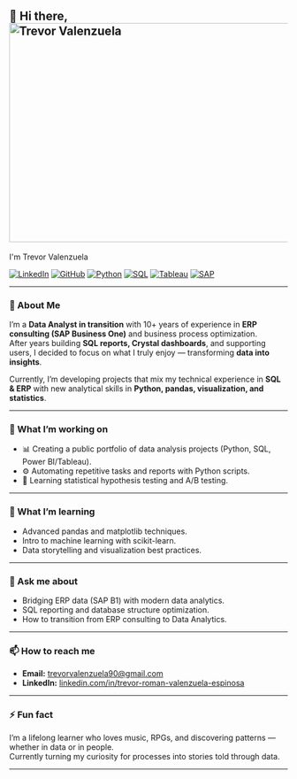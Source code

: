 ## 👋 Hi there, <img width="1584" height="396" alt="Trevor Valenzuela" src="https://github.com/user-attachments/assets/0a51d5da-ee63-4cd6-8af4-deaf0dec8723" />

I'm Trevor Valenzuela  

[![LinkedIn](https://img.shields.io/badge/LinkedIn-Trevor%20Valenzuela-blue?logo=linkedin)](https://www.linkedin.com/in/trevor-roman-valenzuela-espinosa)
[![GitHub](https://img.shields.io/badge/GitHub-TreveroV-black?logo=github)](https://github.com/TreveroV)
[![Python](https://img.shields.io/badge/Python-Basic-yellow?logo=python)](https://www.python.org/)
[![SQL](https://img.shields.io/badge/SQL-Advanced-lightgrey?logo=postgresql)]()
[![Tableau](https://img.shields.io/badge/Tableau-Basic-orange?logo=tableau)]()
[![SAP](https://img.shields.io/badge/SAP%20Business%20One-Expert-blue?logo=sap)]()

---

### 🧠 About Me
I’m a **Data Analyst in transition** with 10+ years of experience in **ERP consulting (SAP Business One)** and business process optimization.  
After years building **SQL reports, Crystal dashboards**, and supporting users, I decided to focus on what I truly enjoy — transforming **data into insights**.

Currently, I’m developing projects that mix my technical experience in **SQL & ERP** with new analytical skills in **Python, pandas, visualization, and statistics**.  

---

### 🔭 What I’m working on
- 📊 Creating a public portfolio of data analysis projects (Python, SQL, Power BI/Tableau).  
- ⚙️ Automating repetitive tasks and reports with Python scripts.  
- 🧩 Learning statistical hypothesis testing and A/B testing.  

---

### 🌱 What I’m learning
- Advanced pandas and matplotlib techniques.  
- Intro to machine learning with scikit-learn.  
- Data storytelling and visualization best practices.  

---

### 💬 Ask me about
- Bridging ERP data (SAP B1) with modern data analytics.  
- SQL reporting and database structure optimization.  
- How to transition from ERP consulting to Data Analytics.  

---

### 📫 How to reach me
- **Email:** [trevorvalenzuela90@gmail.com](mailto:trevorvalenzuela90@gmail.com)  
- **LinkedIn:** [linkedin.com/in/trevor-roman-valenzuela-espinosa](https://www.linkedin.com/in/trevor-roman-valenzuela-espinosa)  

---

### ⚡ Fun fact
I’m a lifelong learner who loves music, RPGs, and discovering patterns — whether in data or in people.  
Currently turning my curiosity for processes into stories told through data.

---
